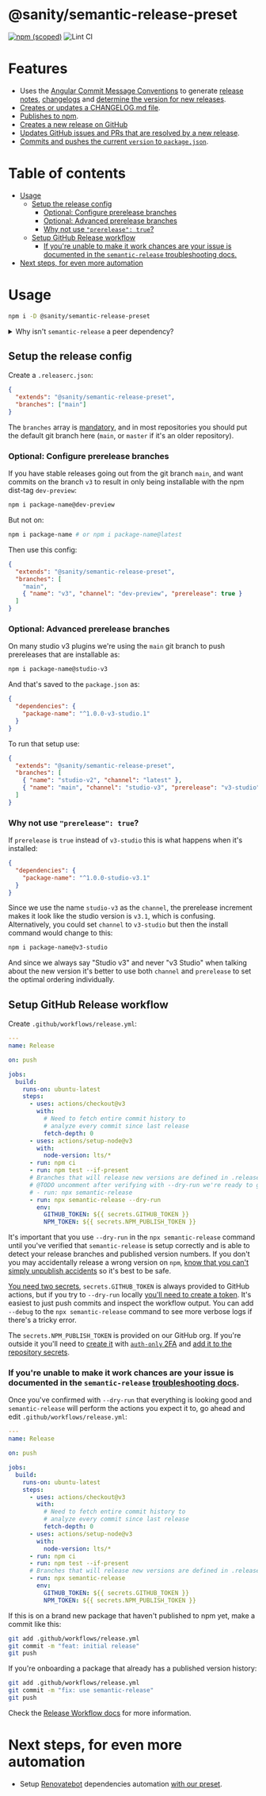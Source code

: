 <!-- markdownlint-disable-file MD025 -->

# @sanity/semantic-release-preset <!-- omit in toc -->

[![npm (scoped)](https://img.shields.io/npm/v/@sanity/semantic-release-preset.svg)](https://www.npmjs.com/package/@sanity/semantic-release-preset)
![Lint CI](https://github.com/sanity-io/semantic-release-preset/workflows/Lint/badge.svg)

# Features <!-- omit in toc -->

- Uses the [Angular Commit Message Conventions](https://github.com/angular/angular.js/blob/master/DEVELOPERS.md#-git-commit-guidelines) to generate [release notes](https://github.com/semantic-release/release-notes-generator), [changelogs](https://github.com/semantic-release/changelog) and [determine the version for new releases](https://github.com/semantic-release/commit-analyzer).
- [Creates or updates a CHANGELOG.md file](https://github.com/semantic-release/changelog).
- [Publishes to npm](https://github.com/semantic-release/npm).
- [Creates a new release on GitHub](https://github.com/semantic-release/github)
- [Updates GitHub issues and PRs that are resolved by a new release](https://github.com/semantic-release/github#successcomment).
- [Commits and pushes the current `version` to `package.json`](https://github.com/semantic-release/git).

# Table of contents <!-- omit in toc -->

- [Usage](#usage)
  - [Setup the release config](#setup-the-release-config)
    - [Optional: Configure prerelease branches](#optional-configure-prerelease-branches)
    - [Optional: Advanced prerelease branches](#optional-advanced-prerelease-branches)
    - [Why not use `"prerelease": true`?](#why-not-use-prerelease-true)
  - [Setup GitHub Release workflow](#setup-github-release-workflow)
    - [If you're unable to make it work chances are your issue is documented in the `semantic-release` troubleshooting docs.](#if-youre-unable-to-make-it-work-chances-are-your-issue-is-documented-in-the-semantic-release-troubleshooting-docs)
- [Next steps, for even more automation](#next-steps-for-even-more-automation)

# Usage

```bash
npm i -D @sanity/semantic-release-preset
```

<details>
<summary>Why isn't <code>semantic-release</code> a peer dependency?</summary>

There's a [convention](https://github.com/semantic-release/gitlab-config#install) in `semantic-release` presets to have it as a peer, which would make the install setup look like this:

```bash
npm install --save-dev semantic-release @sanity/semantic-release-preset
```

This leaves it to you to keep both dependencies up to date. This package is primarily designed to ease our own internal `@sanity` npm packages, and thus we prefer for it to be a single dependency.
That way we avoid mismatch bugs where bots might make a PR that updates `semantic-release` to a new, breaking, major version. But fail to also update `@sanity/semantic-release-preset` causing it to fail.

By declaring it as a normal `dependency` we avoid these issues, and reduce churn and PR noise.

</details>

## Setup the release config

Create a `.releaserc.json`:

```json
{
  "extends": "@sanity/semantic-release-preset",
  "branches": ["main"]
}
```

The `branches` array is [mandatory](https://semantic-release.gitbook.io/semantic-release/usage/configuration#branches), and in most repositories you should put the default git branch here (`main`, or `master` if it's an older repository).

### Optional: Configure prerelease branches

If you have stable releases going out from the git branch `main`, and want commits on the branch `v3` to result in only being installable with the npm dist-tag `dev-preview`:

```bash
npm i package-name@dev-preview
```

But not on:

```bash
npm i package-name # or npm i package-name@latest
```

Then use this config:

```json
{
  "extends": "@sanity/semantic-release-preset",
  "branches": [
    "main",
    { "name": "v3", "channel": "dev-preview", "prerelease": true }
  ]
}
```

### Optional: Advanced prerelease branches

On many studio v3 plugins we're using the `main` git branch to push prereleases that are installable as:

```bash
npm i package-name@studio-v3
```

And that's saved to the `package.json` as:

```json
{
  "dependencies": {
    "package-name": "^1.0.0-v3-studio.1"
  }
}
```

To run that setup use:

```json
{
  "extends": "@sanity/semantic-release-preset",
  "branches": [
    { "name": "studio-v2", "channel": "latest" },
    { "name": "main", "channel": "studio-v3", "prerelease": "v3-studio" }
  ]
}
```

### Why not use `"prerelease": true`?

If `prerelease` is `true` instead of `v3-studio` this is what happens when it's installed:

```json
{
  "dependencies": {
    "package-name": "^1.0.0-studio-v3.1"
  }
}
```

Since we use the name `studio-v3` as the `channel`, the prerelease increment makes it look like the studio version is `v3.1`, which is confusing. Alternatively, you could set `channel` to `v3-studio` but then the install command would change to this:

```bash
npm i package-name@v3-studio
```

And since we always say "Studio v3" and never "v3 Studio" when talking about the new version it's better to use both `channel` and `prerelease` to set the optimal ordering individually.

## Setup GitHub Release workflow

Create `.github/workflows/release.yml`:

```yml
---
name: Release

on: push

jobs:
  build:
    runs-on: ubuntu-latest
    steps:
      - uses: actions/checkout@v3
        with:
          # Need to fetch entire commit history to
          # analyze every commit since last release
          fetch-depth: 0
      - uses: actions/setup-node@v3
        with:
          node-version: lts/*
      - run: npm ci
      - run: npm test --if-present
      # Branches that will release new versions are defined in .releaserc.json
      # @TODO uncomment after verifying with --dry-run we're ready to go
      # - run: npx semantic-release
      - run: npx semantic-release --dry-run
        env:
          GITHUB_TOKEN: ${{ secrets.GITHUB_TOKEN }}
          NPM_TOKEN: ${{ secrets.NPM_PUBLISH_TOKEN }}
```

It's important that you use `--dry-run` in the `npx semantic-release` command until you've verified that `semantic-release` is setup correctly and is able to detect your release branches and published version numbers.
If you don't you may accidentally release a wrong version on `npm`, [know that you can't simply unpublish accidents](https://docs.npmjs.com/policies/unpublish) so it's best to be safe.

[You need two secrets](https://semantic-release.gitbook.io/semantic-release/usage/ci-configuration#authentication-for-plugins), `secrets.GITHUB_TOKEN` is always provided to GitHub actions, but if you try to `--dry-run` locally [you'll need to create a token](https://help.github.com/articles/creating-a-personal-access-token-for-the-command-line). It's easiest to just push commits and inspect the workflow output. You can add `--debug` to the `npx semantic-release` command to see more verbose logs if there's a tricky error.

The `secrets.NPM_PUBLISH_TOKEN` is provided on our GitHub org. If you're outside it you'll need to [create it](https://docs.npmjs.com/getting-started/working_with_tokens#how-to-create-new-tokens) with [`auth-only` 2FA](https://docs.npmjs.com/about-two-factor-authentication) and [add it to the repository secrets](https://docs.github.com/en/actions/security-guides/encrypted-secrets#creating-encrypted-secrets-for-an-environment).

### If you're unable to make it work chances are your issue is documented in the `semantic-release` [troubleshooting docs](https://semantic-release.gitbook.io/semantic-release/support/troubleshooting).

Once you've confirmed with `--dry-run` that everything is looking good and `semantic-release` will perform the actions you expect it to, go ahead and edit `.github/workflows/release.yml`:

```yml
---
name: Release

on: push

jobs:
  build:
    runs-on: ubuntu-latest
    steps:
      - uses: actions/checkout@v3
        with:
          # Need to fetch entire commit history to
          # analyze every commit since last release
          fetch-depth: 0
      - uses: actions/setup-node@v3
        with:
          node-version: lts/*
      - run: npm ci
      - run: npm test --if-present
      # Branches that will release new versions are defined in .releaserc.json
      - run: npx semantic-release
        env:
          GITHUB_TOKEN: ${{ secrets.GITHUB_TOKEN }}
          NPM_TOKEN: ${{ secrets.NPM_PUBLISH_TOKEN }}
```

If this is on a brand new package that haven't published to npm yet, make a commit like this:

```bash
git add .github/workflows/release.yml
git commit -m "feat: initial release"
git push
```

If you're onboarding a package that already has a published version history:

```bash
git add .github/workflows/release.yml
git commit -m "fix: use semantic-release"
git push
```

Check the [Release Workflow docs](https://semantic-release.gitbook.io/semantic-release/recipes/release-workflow) for more information.

# Next steps, for even more automation

- Setup [Renovatebot](https://docs.renovatebot.com/) dependencies automation [with our preset](https://github.com/sanity-io/renovate-presets/blob/master/ecosystem/README.md).
